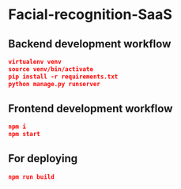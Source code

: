 # Facial-recognition-SaaS

## Backend development workflow

```json
virtualenv venv
source venv/bin/activate
pip install -r requirements.txt
python manage.py runserver
```

## Frontend development workflow

```json
npm i
npm start
```

## For deploying

```json
npm run build
```
